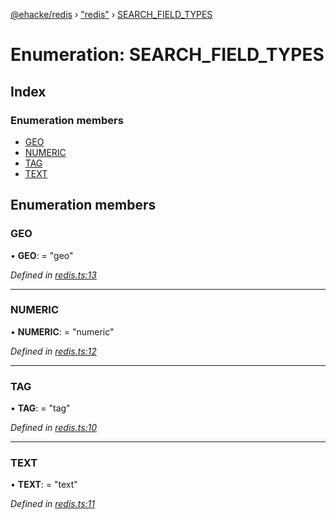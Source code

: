 [@ehacke/redis](../README.md) › ["redis"](../modules/_redis_.md) › [SEARCH_FIELD_TYPES](_redis_.search_field_types.md)

# Enumeration: SEARCH_FIELD_TYPES

## Index

### Enumeration members

* [GEO](_redis_.search_field_types.md#geo)
* [NUMERIC](_redis_.search_field_types.md#numeric)
* [TAG](_redis_.search_field_types.md#tag)
* [TEXT](_redis_.search_field_types.md#text)

## Enumeration members

###  GEO

• **GEO**: = "geo"

*Defined in [redis.ts:13](https://github.com/ehacke/redis/blob/7144f0c/redis.ts#L13)*

___

###  NUMERIC

• **NUMERIC**: = "numeric"

*Defined in [redis.ts:12](https://github.com/ehacke/redis/blob/7144f0c/redis.ts#L12)*

___

###  TAG

• **TAG**: = "tag"

*Defined in [redis.ts:10](https://github.com/ehacke/redis/blob/7144f0c/redis.ts#L10)*

___

###  TEXT

• **TEXT**: = "text"

*Defined in [redis.ts:11](https://github.com/ehacke/redis/blob/7144f0c/redis.ts#L11)*
